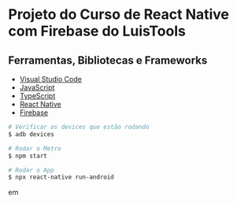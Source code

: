 # Projeto do Curso de React Native com Firebase do LuisTools

## Ferramentas, Bibliotecas e Frameworks

- [Visual Studio Code]()
- [JavaScript]()
- [TypeScript]()
- [React Native]()
- [Firebase]()



```bash
# Verificar os devices que estão rodando
$ adb devices

# Rodar o Metro
$ npm start

# Rodar o App 
$ npx react-native run-android

```
em 




